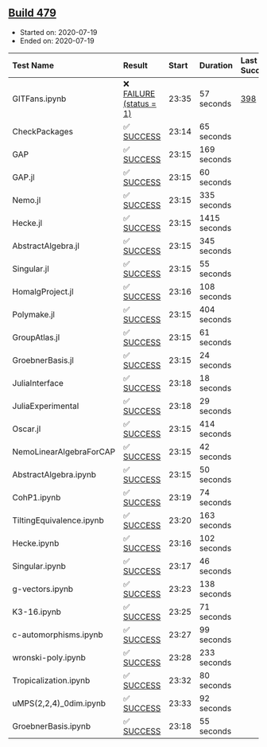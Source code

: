 ## [Build 479](https://oscarci.mathematik.uni-kl.de/job/oscar-stable/479/)

* Started on: 2020-07-19
* Ended on: 2020-07-19

| Test Name    | Result | Start | Duration | Last Success | First Failure |
|:-------------|:-------|:------|:---------|:-------------|:--------------|
| GITFans.ipynb | ❌ [FAILURE (status = 1)](https://oscarci.mathematik.uni-kl.de/job/oscar-stable/479/artifact/logs/build-479/GITFans.ipynb.log) | 23:35 | 57 seconds | [398](https://oscarci.mathematik.uni-kl.de/job/oscar-stable/398/) | [399](https://oscarci.mathematik.uni-kl.de/job/oscar-stable/399/) |
| CheckPackages | ✅ [SUCCESS](https://oscarci.mathematik.uni-kl.de/job/oscar-stable/479/artifact/logs/build-479/CheckPackages.log) | 23:14 | 65 seconds |  |  |
| GAP | ✅ [SUCCESS](https://oscarci.mathematik.uni-kl.de/job/oscar-stable/479/artifact/logs/build-479/GAP.log) | 23:15 | 169 seconds |  |  |
| GAP.jl | ✅ [SUCCESS](https://oscarci.mathematik.uni-kl.de/job/oscar-stable/479/artifact/logs/build-479/GAP.jl.log) | 23:15 | 60 seconds |  |  |
| Nemo.jl | ✅ [SUCCESS](https://oscarci.mathematik.uni-kl.de/job/oscar-stable/479/artifact/logs/build-479/Nemo.jl.log) | 23:15 | 335 seconds |  |  |
| Hecke.jl | ✅ [SUCCESS](https://oscarci.mathematik.uni-kl.de/job/oscar-stable/479/artifact/logs/build-479/Hecke.jl.log) | 23:15 | 1415 seconds |  |  |
| AbstractAlgebra.jl | ✅ [SUCCESS](https://oscarci.mathematik.uni-kl.de/job/oscar-stable/479/artifact/logs/build-479/AbstractAlgebra.jl.log) | 23:15 | 345 seconds |  |  |
| Singular.jl | ✅ [SUCCESS](https://oscarci.mathematik.uni-kl.de/job/oscar-stable/479/artifact/logs/build-479/Singular.jl.log) | 23:15 | 55 seconds |  |  |
| HomalgProject.jl | ✅ [SUCCESS](https://oscarci.mathematik.uni-kl.de/job/oscar-stable/479/artifact/logs/build-479/HomalgProject.jl.log) | 23:16 | 108 seconds |  |  |
| Polymake.jl | ✅ [SUCCESS](https://oscarci.mathematik.uni-kl.de/job/oscar-stable/479/artifact/logs/build-479/Polymake.jl.log) | 23:15 | 404 seconds |  |  |
| GroupAtlas.jl | ✅ [SUCCESS](https://oscarci.mathematik.uni-kl.de/job/oscar-stable/479/artifact/logs/build-479/GroupAtlas.jl.log) | 23:15 | 61 seconds |  |  |
| GroebnerBasis.jl | ✅ [SUCCESS](https://oscarci.mathematik.uni-kl.de/job/oscar-stable/479/artifact/logs/build-479/GroebnerBasis.jl.log) | 23:15 | 24 seconds |  |  |
| JuliaInterface | ✅ [SUCCESS](https://oscarci.mathematik.uni-kl.de/job/oscar-stable/479/artifact/logs/build-479/JuliaInterface.log) | 23:18 | 18 seconds |  |  |
| JuliaExperimental | ✅ [SUCCESS](https://oscarci.mathematik.uni-kl.de/job/oscar-stable/479/artifact/logs/build-479/JuliaExperimental.log) | 23:18 | 29 seconds |  |  |
| Oscar.jl | ✅ [SUCCESS](https://oscarci.mathematik.uni-kl.de/job/oscar-stable/479/artifact/logs/build-479/Oscar.jl.log) | 23:15 | 414 seconds |  |  |
| NemoLinearAlgebraForCAP | ✅ [SUCCESS](https://oscarci.mathematik.uni-kl.de/job/oscar-stable/479/artifact/logs/build-479/NemoLinearAlgebraForCAP.log) | 23:15 | 42 seconds |  |  |
| AbstractAlgebra.ipynb | ✅ [SUCCESS](https://oscarci.mathematik.uni-kl.de/job/oscar-stable/479/artifact/logs/build-479/AbstractAlgebra.ipynb.log) | 23:15 | 50 seconds |  |  |
| CohP1.ipynb | ✅ [SUCCESS](https://oscarci.mathematik.uni-kl.de/job/oscar-stable/479/artifact/logs/build-479/CohP1.ipynb.log) | 23:19 | 74 seconds |  |  |
| TiltingEquivalence.ipynb | ✅ [SUCCESS](https://oscarci.mathematik.uni-kl.de/job/oscar-stable/479/artifact/logs/build-479/TiltingEquivalence.ipynb.log) | 23:20 | 163 seconds |  |  |
| Hecke.ipynb | ✅ [SUCCESS](https://oscarci.mathematik.uni-kl.de/job/oscar-stable/479/artifact/logs/build-479/Hecke.ipynb.log) | 23:16 | 102 seconds |  |  |
| Singular.ipynb | ✅ [SUCCESS](https://oscarci.mathematik.uni-kl.de/job/oscar-stable/479/artifact/logs/build-479/Singular.ipynb.log) | 23:17 | 46 seconds |  |  |
| g-vectors.ipynb | ✅ [SUCCESS](https://oscarci.mathematik.uni-kl.de/job/oscar-stable/479/artifact/logs/build-479/g-vectors.ipynb.log) | 23:23 | 138 seconds |  |  |
| K3-16.ipynb | ✅ [SUCCESS](https://oscarci.mathematik.uni-kl.de/job/oscar-stable/479/artifact/logs/build-479/K3-16.ipynb.log) | 23:25 | 71 seconds |  |  |
| c-automorphisms.ipynb | ✅ [SUCCESS](https://oscarci.mathematik.uni-kl.de/job/oscar-stable/479/artifact/logs/build-479/c-automorphisms.ipynb.log) | 23:27 | 99 seconds |  |  |
| wronski-poly.ipynb | ✅ [SUCCESS](https://oscarci.mathematik.uni-kl.de/job/oscar-stable/479/artifact/logs/build-479/wronski-poly.ipynb.log) | 23:28 | 233 seconds |  |  |
| Tropicalization.ipynb | ✅ [SUCCESS](https://oscarci.mathematik.uni-kl.de/job/oscar-stable/479/artifact/logs/build-479/Tropicalization.ipynb.log) | 23:32 | 80 seconds |  |  |
| uMPS(2,2,4)_0dim.ipynb | ✅ [SUCCESS](https://oscarci.mathematik.uni-kl.de/job/oscar-stable/479/artifact/logs/build-479/uMPS-2-2-4-_0dim.ipynb.log) | 23:33 | 92 seconds |  |  |
| GroebnerBasis.ipynb | ✅ [SUCCESS](https://oscarci.mathematik.uni-kl.de/job/oscar-stable/479/artifact/logs/build-479/GroebnerBasis.ipynb.log) | 23:18 | 55 seconds |  |  |
